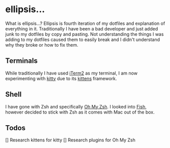 # ellipsis...

What is ellipsis...? Ellipsis is fourth iteration of my dotfiles and explanation of everything in it. Traditionally I have been a bad developer and just added junk to my dotfiles by copy and pasting. Not understanding the things I was adding to my dotfiles caused them to easily break and I didn't understand why they broke or how to fix them.

## Terminals

While traditionally I have used [iTerm2](https://iterm2.com/) as my terminal, I am now experimenting with [kitty](https://sw.kovidgoyal.net/kitty/#) due to its [kittens](https://sw.kovidgoyal.net/kitty/#kittens) framework.

## Shell

I have gone with Zsh and specifically [Oh My Zsh](https://ohmyz.sh/). I looked into [Fish](https://fishshell.com/), however decided to stick with Zsh as it comes with Mac out of the box.

## Todos

[] Research kittens for kitty
[] Research plugins for Oh My Zsh
